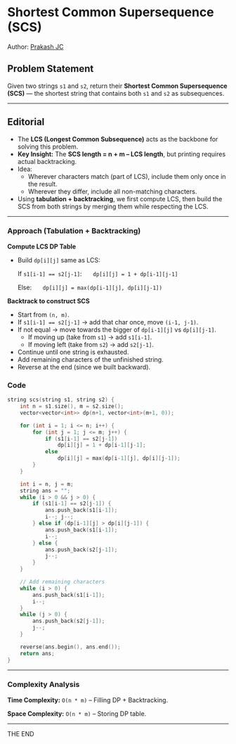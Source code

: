 # Shortest Common Supersequence (SCS)

Author: [Prakash JC](https://prakash079513.github.io)

## Problem Statement

Given two strings `s1` and `s2`, return their **Shortest Common Supersequence (SCS)** — the shortest string that contains both `s1` and `s2` as subsequences.

---

## Editorial

- The **LCS (Longest Common Subsequence)** acts as the backbone for solving this problem.
- **Key Insight:** The **SCS length = n + m – LCS length**, but printing requires actual backtracking.
- Idea:
  - Wherever characters match (part of LCS), include them only once in the result.
  - Wherever they differ, include all non-matching characters.
- Using **tabulation + backtracking**, we first compute LCS, then build the SCS from both strings by merging them while respecting the LCS.

---

### Approach (Tabulation + Backtracking)

**Compute LCS DP Table**

- Build `dp[i][j]` same as LCS:

  If `s1[i-1] == s2[j-1]`:
  `   dp[i][j] = 1 + dp[i-1][j-1]`

  Else:
  `   dp[i][j] = max(dp[i-1][j], dp[i][j-1])`

**Backtrack to construct SCS**

- Start from `(n, m)`.
- If `s1[i-1] == s2[j-1]` → add that char once, move `(i-1, j-1)`.
- If not equal → move towards the bigger of `dp[i-1][j]` vs `dp[i][j-1]`.
  - If moving up (take from `s1`) → add `s1[i-1]`.
  - If moving left (take from `s2`) → add `s2[j-1]`.
- Continue until one string is exhausted.
- Add remaining characters of the unfinished string.
- Reverse at the end (since we built backward).

### Code

```cpp
string scs(string s1, string s2) {
    int n = s1.size(), m = s2.size();
    vector<vector<int>> dp(n+1, vector<int>(m+1, 0));

    for (int i = 1; i <= n; i++) {
        for (int j = 1; j <= m; j++) {
            if (s1[i-1] == s2[j-1])
                dp[i][j] = 1 + dp[i-1][j-1];
            else
                dp[i][j] = max(dp[i-1][j], dp[i][j-1]);
        }
    }

    int i = n, j = m;
    string ans = "";
    while (i > 0 && j > 0) {
        if (s1[i-1] == s2[j-1]) {
            ans.push_back(s1[i-1]);
            i--; j--;
        } else if (dp[i-1][j] > dp[i][j-1]) {
            ans.push_back(s1[i-1]);
            i--;
        } else {
            ans.push_back(s2[j-1]);
            j--;
        }
    }

    // Add remaining characters
    while (i > 0) {
        ans.push_back(s1[i-1]);
        i--;
    }
    while (j > 0) {
        ans.push_back(s2[j-1]);
        j--;
    }

    reverse(ans.begin(), ans.end());
    return ans;
}
```

---

### Complexity Analysis

**Time Complexity:** `O(n * m)` – Filling DP + Backtracking.

**Space Complexity:** `O(n * m)` – Storing DP table.

---

THE END
